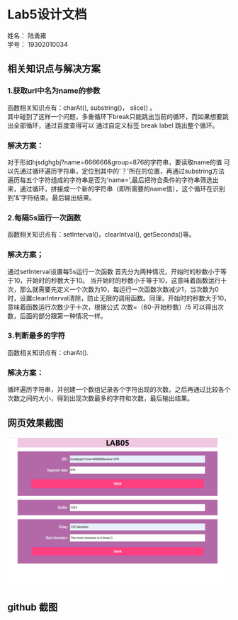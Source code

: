 # Lab5设计文档
姓名： 陆勇雍  
学号： 19302010034

## 相关知识点与解决方案   
### 1.获取url中名为name的参数  
函数相关知识点有：charAt(), substring()， slice() 。  
其中碰到了这样一个问题，多重循环下break只能跳出当前的循环，而如果想要跳出全部循环，通过百度查得可以 通过自定义标签 break label 跳出整个循环。  
### 解决方案：
对于形如hjsdghgbj?name=666666&group=876的字符串，要读取name的值
可以先通过循环遍历字符串，定位到其中的'？'所在的位置，再通过substring方法遍历每五个字符组成的字符串是否为'name=',最后把符合条件的字符串筛选出来，通过循环，拼接成一个新的字符串（即所需要的name值），这个循环在识别到'&'字符结束。最后输出结果。

### 2.每隔5s运行一次函数  
函数相关知识点有：setInterval()，clearIntval(), getSeconds()等。  
### 解决方案；
通过setInterval设置每5s运行一次函数
首先分为两种情况，开始时的秒数小于等于10，开始时的秒数大于10。
当开始时的秒数小于等于10，这意味着函数运行十次，那么就需要先定义一个次数为10，每运行一次函数次数减少1，当次数为0时，设置clearInterval清除，防止无限的调用函数。同理，开始时的秒数大于10，意味着函数运行次数少于十次，根据公式 次数=（60-开始秒数）/5 可以得出次数，后面的部分跟第一种情况一样。

### 3.判断最多的字符
函数相关知识点有：charAt().
### 解决方案：
循环遍历字符串，并创建一个数组记录各个字符出现的次数。之后再通过比较各个次数之间的大小，得到出现次数最多的字符和次数，最后输出结果。

## 网页效果截图
![Image text](./img/screenshot.png)
## github 截图



